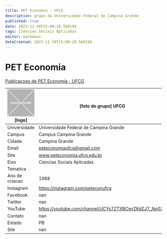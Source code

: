 ```yaml
---
title: PET Economia - UFCG
description: grupo da Universidade Federal de Campina Grande
published: true
date: 2023-11-30T15:09:28.509194
tags: Ciencias Sociais Aplicadas
editor: markdown
dateCreated: 2023-11-30T15:09:28.509194
---
```


# PET Economia

[Publicacoes de PET Economia - UFCG](/atividade/138PETEconomiaUFCG/feed.md)

| ![placeholder.png](/placeholder.png) [logo] | [foto do grupo] UFCG         |
| ------------------------------------------- | ------------------------------------------------- |
| Universidade                                | Universidade Federal de Campina Grande      |
| Campus                                      | Campus Campina Grande            |
| Cidade                                      | Campina Grande             |
| Email                                       | peteconomiaufcg@gmail.com             |
| Site                                        | www.peteconomia.ufcg.edu.br              |
| Eixo                                        | Ciencias Sociais Aplicadas              |
| Tematica                                    |           |
| Ano de criacao                              | 1988        |
| Instagram                                   | https://instagram.com/peteconufcg         |
| Facebook                                    | nan          |
| Twitter                                     | nan           |
| YouTube                                     | https://youtube.com/channel/UCYs7ZTXBCwrZKdZJ7_Np02g           |
| Contato                                     | nan         |
| Estado                                      |  PB            |
| Site                                        | nan |
